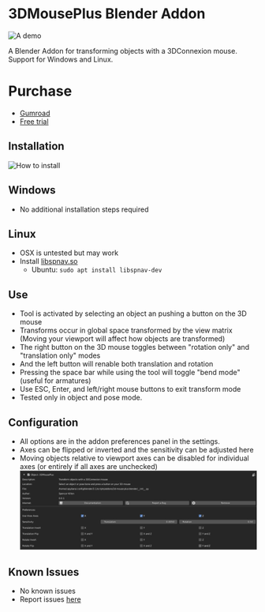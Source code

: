 # 3DMousePlus Blender Addon
![A demo](./demo.gif)

A Blender Addon for transforming objects with a 3DConnexion mouse.
Support for Windows and Linux.

# Purchase
- [Gumroad](https://sjkillen.gumroad.com/l/3d-mouse-plus-blender)
- [Free trial](https://github.com/sjkillen/3d-mouse-plus-blender/releases/download/Demo/3d-mouse-plus-blender.zip)

## Installation
![How to install](./install.gif)

## Windows
- No additional installation steps required

## Linux
- OSX is untested but may work
- Install [libspnav.so](https://github.com/FreeSpacenav/libspnav)
    - Ubuntu: `sudo apt install libspnav-dev`

## Use
- Tool is activated by selecting an object an pushing a button on the 3D mouse
- Transforms occur in global space transformed by the view matrix (Moving your viewport will affect how objects are transformed)
- The right button on the 3D mouse toggles between "rotation only" and "translation only" modes
- And the left button will renable both translation and rotation
- Pressing the space bar while using the tool will toggle "bend mode" (useful for armatures)
- Use ESC, Enter, and left/right mouse buttons to exit transform mode
- Tested only in object and pose mode.

## Configuration

- All options are in the addon preferences panel in the settings.
- Axes can be flipped or inverted and the sensitivity can be adjusted here
- Moving objects relative to viewport axes can be disabled for individual axes (or entirely if all axes are unchecked)
![Settings](./settings.png)

## Known Issues
- No known issues
- Report issues [here](https://github.com/sjkillen/3d-mouse-plus-blender/issues)
